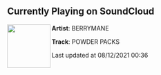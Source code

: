 ## Currently Playing on SoundCloud

[<img align="left" width="100" src="https://i1.sndcdn.com/artworks-zmIjGLU8ggDHsRJM-fljUjg-t500x500.jpg">](https://soundcloud.com/berrymane/powder-packs?in=berrymane/sets/out-on-spotify)

**Artist**: BERRYMANE 

**Track**: POWDER PACKS

Last updated at 08/12/2021 00:36
